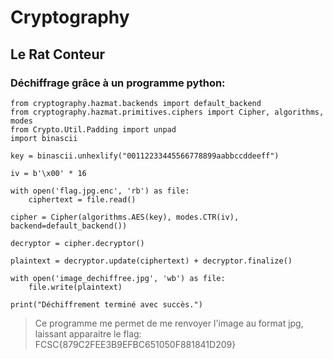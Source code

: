 # Cryptography

## Le Rat Conteur

### Déchiffrage grâce à un programme python: 

```
from cryptography.hazmat.backends import default_backend
from cryptography.hazmat.primitives.ciphers import Cipher, algorithms, modes
from Crypto.Util.Padding import unpad
import binascii

key = binascii.unhexlify("00112233445566778899aabbccddeeff")

iv = b'\x00' * 16

with open('flag.jpg.enc', 'rb') as file:
    ciphertext = file.read()

cipher = Cipher(algorithms.AES(key), modes.CTR(iv), backend=default_backend())

decryptor = cipher.decryptor()

plaintext = decryptor.update(ciphertext) + decryptor.finalize()

with open('image_dechiffree.jpg', 'wb') as file:
    file.write(plaintext)

print("Déchiffrement terminé avec succès.")
```

> Ce programme me permet de me renvoyer l'image au format jpg, laissant apparaitre le flag: FCSC{879C2FEE3B9EFBC651050F881841D209}
